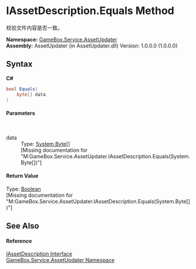 # IAssetDescription.Equals Method 
 

校验文件内容是否一致。

**Namespace:**&nbsp;<a href="45b2d3e6-eefd-ba09-ac09-d0f384ac18e9">GameBox.Service.AssetUpdater</a><br />**Assembly:**&nbsp;AssetUpdater (in AssetUpdater.dll) Version: 1.0.0.0 (1.0.0.0)

## Syntax

**C#**<br />
``` C#
bool Equals(
	byte[] data
)
```


#### Parameters
&nbsp;<dl><dt>data</dt><dd>Type: <a href="http://msdn2.microsoft.com/zh-cn/library/yyb1w04y" target="_blank">System.Byte</a>[]<br />\[Missing <param name="data"/> documentation for "M:GameBox.Service.AssetUpdater.IAssetDescription.Equals(System.Byte[])"\]</dd></dl>

#### Return Value
Type: <a href="http://msdn2.microsoft.com/zh-cn/library/a28wyd50" target="_blank">Boolean</a><br />\[Missing <returns> documentation for "M:GameBox.Service.AssetUpdater.IAssetDescription.Equals(System.Byte[])"\]

## See Also


#### Reference
<a href="ba8e4259-9110-85cf-f6e9-461dadd1a223">IAssetDescription Interface</a><br /><a href="45b2d3e6-eefd-ba09-ac09-d0f384ac18e9">GameBox.Service.AssetUpdater Namespace</a><br />